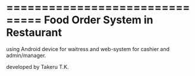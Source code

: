 ===============================
Food Order System in Restaurant
===============================

using Android device for waitress and web-system for cashier and admin/manager.

developed by Takeru T.K.
